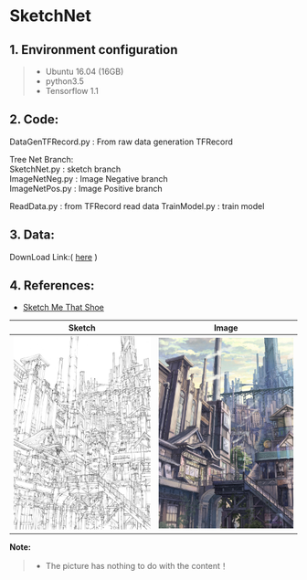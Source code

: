 # SketchNet
## 1. Environment configuration
   > - Ubuntu 16.04 (16GB)
   > - python3.5
   > - Tensorflow 1.1

## 2. Code:
DataGenTFRecord.py : From raw data generation TFRecord
	
Tree Net Branch:<br/>
SketchNet.py : sketch branch<br/>
ImageNetNeg.py : Image Negative branch<br/>
ImageNetPos.py : Image Positive branch<br/>
	
ReadData.py : from TFRecord read data
TrainModel.py : train model

## 3. Data:
DownLoad Link:( [here](http://www.eecs.qmul.ac.uk/~qian/Qian's%20Materials/sbir_cvpr2016.tar) )

## 4. References:
- [Sketch Me That Shoe](http://www.eecs.qmul.ac.uk/~qian/Project_cvpr16.html)<br/>

| Sketch | Image |
| --- | --- |
| ![大銭湯と百の階段の街　線画](https://raw.githubusercontent.com/BasicCoder/SketchNet/master/9623213_p0.jpg) | ![大銭湯と百の階段の街](https://raw.githubusercontent.com/BasicCoder/SketchNet/master/9956255_p0.jpg) | 

**Note:**
   > - The picture has nothing to do with the content！